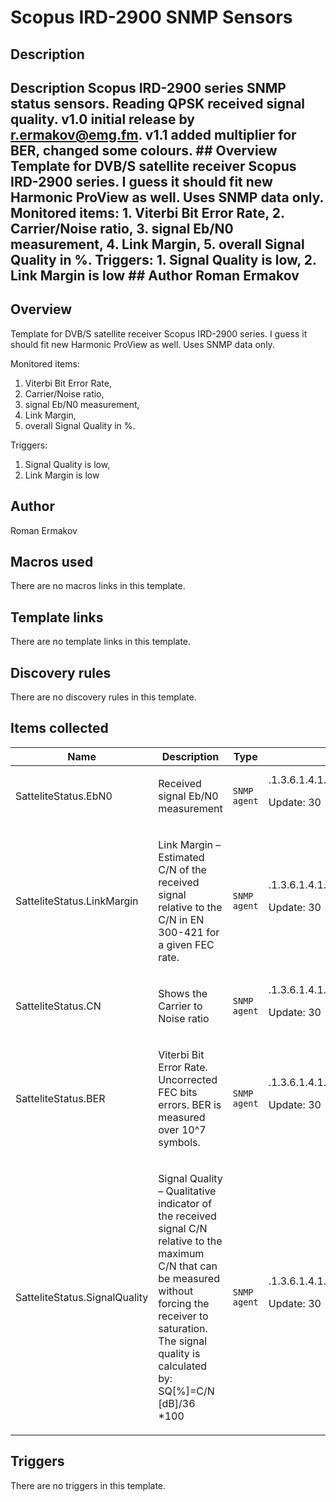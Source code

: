 # Scopus IRD-2900 SNMP Sensors

## Description

## Description Scopus IRD-2900 series SNMP status sensors. Reading QPSK received signal quality. v1.0 initial release by r.ermakov@emg.fm. v1.1 added multiplier for BER, changed some colours. ## Overview Template for DVB/S satellite receiver Scopus IRD-2900 series. I guess it should fit new Harmonic ProView as well. Uses SNMP data only. Monitored items: 1. Viterbi Bit Error Rate, 2. Carrier/Noise ratio, 3. signal Eb/N0 measurement, 4. Link Margin, 5. overall Signal Quality in %. Triggers: 1. Signal Quality is low, 2. Link Margin is low ## Author Roman Ermakov 

## Overview

 Template for DVB/S satellite receiver Scopus IRD-2900 series. I guess it should fit new Harmonic ProView as well. Uses SNMP data only.


Monitored items:


1. Viterbi Bit Error Rate,
2. Carrier/Noise ratio,
3. signal Eb/N0 measurement,
4. Link Margin,
5. overall Signal Quality in %.


Triggers:


1. Signal Quality is low,
2. Link Margin is low


## Author

Roman Ermakov

## Macros used

There are no macros links in this template.

## Template links

There are no template links in this template.

## Discovery rules

There are no discovery rules in this template.

## Items collected

|Name|Description|Type|Key and additional info|
|----|-----------|----|----|
|SatteliteStatus.EbN0|<p>Received signal Eb/N0 measurement</p>|`SNMP agent`|.1.3.6.1.4.1.4466.1.2.10.1.1.1.2.1.3.1392508928<p>Update: 30</p>|
|SatteliteStatus.LinkMargin|<p>Link Margin – Estimated C/N of the received signal relative to the C/N in EN 300-421 for a given FEC rate.</p>|`SNMP agent`|.1.3.6.1.4.1.4466.1.2.10.1.1.1.2.1.4.1392508928<p>Update: 30</p>|
|SatteliteStatus.CN|<p>Shows the Carrier to Noise ratio</p>|`SNMP agent`|.1.3.6.1.4.1.4466.1.2.10.1.1.1.2.1.9.1392508928<p>Update: 30</p>|
|SatteliteStatus.BER|<p>Viterbi Bit Error Rate. Uncorrected FEC bits errors. BER is measured over 10^7 symbols.</p>|`SNMP agent`|.1.3.6.1.4.1.4466.1.2.10.1.1.1.2.1.5.1392508928<p>Update: 30</p>|
|SatteliteStatus.SignalQuality|<p>Signal Quality – Qualitative indicator of the received signal C/N relative to the maximum C/N that can be measured without forcing the receiver to saturation. The signal quality is calculated by: SQ[%]=C/N [dB]/36 *100</p>|`SNMP agent`|.1.3.6.1.4.1.4466.1.2.10.1.1.1.2.1.6.1392508928<p>Update: 30</p>|
## Triggers

There are no triggers in this template.

